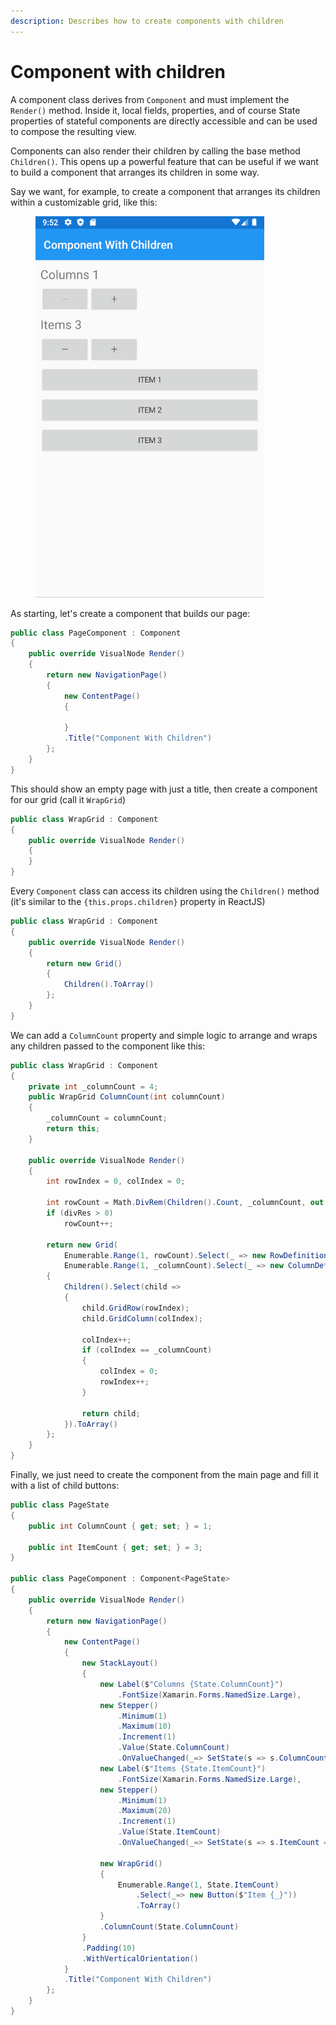 ```yaml
---
description: Describes how to create components with children
---
```


# Component with children

A component class derives from `Component` and must implement the `Render()` method. Inside it, local fields, properties, and of course State properties of stateful components are directly accessible and can be used to compose the resulting view.

Components can also render their children by calling the base method `Children()`. This opens up a powerful feature that can be useful if we want to build a component that arranges its children in some way.

Say we want, for example, to create a component that arranges its children within a customizable grid, like this:

<figure><img src="../.gitbook/assets/ReactorUI_ComponentChildrenDemo.gif" alt=""><figcaption></figcaption></figure>

As starting, let's create a component that builds our page:

```csharp
public class PageComponent : Component
{
    public override VisualNode Render()
    {
        return new NavigationPage()
        {
            new ContentPage()
            {

            }
            .Title("Component With Children")
        };
    }
}
```

This should show an empty page with just a title, then create a component for our grid (call it `WrapGrid`)

```csharp
public class WrapGrid : Component
{
    public override VisualNode Render()
    {
    }
}
```

Every `Component` class can access its children using the `Children()` method (it's similar to the `{this.props.children}` property in ReactJS)

```csharp
public class WrapGrid : Component
{
    public override VisualNode Render()
    {
        return new Grid()
        {
            Children().ToArray()
        };
    }
}

```

We can add a `ColumnCount` property and simple logic to arrange and wraps any children passed to the component like this:

```csharp
public class WrapGrid : Component
{
    private int _columnCount = 4;
    public WrapGrid ColumnCount(int columnCount)
    {
        _columnCount = columnCount;
        return this;
    }

    public override VisualNode Render()
    {
        int rowIndex = 0, colIndex = 0;

        int rowCount = Math.DivRem(Children().Count, _columnCount, out var divRes);
        if (divRes > 0)
            rowCount++;

        return new Grid(
            Enumerable.Range(1, rowCount).Select(_ => new RowDefinition() { Height = GridLength.Auto }),
            Enumerable.Range(1, _columnCount).Select(_ => new ColumnDefinition()))
        {
            Children().Select(child =>
            {
                child.GridRow(rowIndex);
                child.GridColumn(colIndex);
                
                colIndex++;
                if (colIndex == _columnCount)
                {
                    colIndex = 0;
                    rowIndex++;
                }

                return child;
            }).ToArray()
        };
    }
}
```

Finally, we just need to create the component from the main page and fill it with a list of child buttons:

```csharp
public class PageState
{
    public int ColumnCount { get; set; } = 1;

    public int ItemCount { get; set; } = 3;
}

public class PageComponent : Component<PageState>
{
    public override VisualNode Render()
    {
        return new NavigationPage()
        {
            new ContentPage()
            {
                new StackLayout()
                { 
                    new Label($"Columns {State.ColumnCount}")
                        .FontSize(Xamarin.Forms.NamedSize.Large),
                    new Stepper()
                        .Minimum(1)
                        .Maximum(10)
                        .Increment(1)
                        .Value(State.ColumnCount)
                        .OnValueChanged(_=> SetState(s => s.ColumnCount = (int)_.NewValue)),
                    new Label($"Items {State.ItemCount}")
                        .FontSize(Xamarin.Forms.NamedSize.Large),
                    new Stepper()
                        .Minimum(1)
                        .Maximum(20)
                        .Increment(1)
                        .Value(State.ItemCount)
                        .OnValueChanged(_=> SetState(s => s.ItemCount = (int)_.NewValue)),

                    new WrapGrid()
                    { 
                        Enumerable.Range(1, State.ItemCount)
                            .Select(_=> new Button($"Item {_}"))
                            .ToArray()
                    }
                    .ColumnCount(State.ColumnCount)                            
                }
                .Padding(10)
                .WithVerticalOrientation()
            }
            .Title("Component With Children")
        };
    }
}
```
